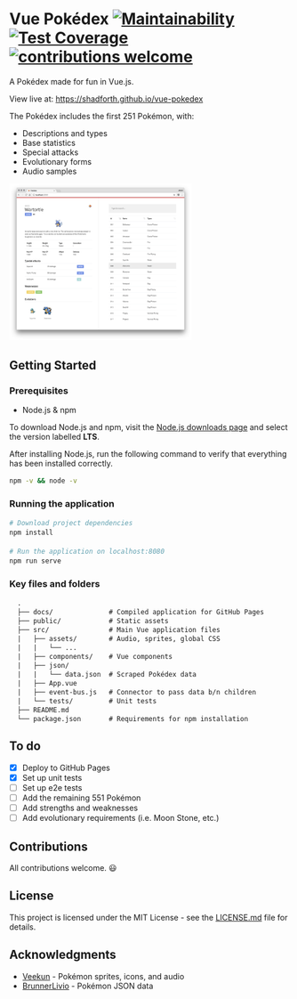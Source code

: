 # Vue Pokédex [![Maintainability](https://api.codeclimate.com/v1/badges/fb4793225019f84f2383/maintainability)](https://codeclimate.com/github/shadforth/vue-pokedex/maintainability) [![Test Coverage](https://api.codeclimate.com/v1/badges/fb4793225019f84f2383/test_coverage)](https://codeclimate.com/github/shadforth/vue-pokedex/test_coverage) [![contributions welcome](https://img.shields.io/badge/contributions-welcome-brightgreen.svg?style=flat)](https://github.com/shadforth/vue-pokedex/issues)

A Pokédex made for fun in Vue.js.

View live at: https://shadforth.github.io/vue-pokedex

The Pokédex includes the first 251 Pokémon, with:

- Descriptions and types
- Base statistics
- Special attacks
- Evolutionary forms
- Audio samples

<img src="screenshot_v2.png" alt="Vue Pokédex" style="max-width:65%;margin: 0 auto;">

## Getting Started

### Prerequisites

- Node.js &amp; npm

To download Node.js and npm, visit the [Node.js downloads page](https://nodejs.org/en/download/) and select the version labelled **LTS**.

After installing Node.js, run the following command to verify that everything has been installed correctly.

```bash
npm -v && node -v
```

### Running the application

```bash
# Download project dependencies
npm install

# Run the application on localhost:8080
npm run serve
```

### Key files and folders

```
  .
  ├── docs/              # Compiled application for GitHub Pages
  ├── public/            # Static assets
  ├── src/               # Main Vue application files
  |   ├── assets/        # Audio, sprites, global CSS
  |   |   └── ...
  |   ├── components/    # Vue components
  |   ├── json/
  |   |   └── data.json  # Scraped Pokédex data
  |   ├── App.vue
  |   ├── event-bus.js   # Connector to pass data b/n children
  |   └── tests/         # Unit tests
  ├── README.md
  └── package.json       # Requirements for npm installation
```

## To do

- [x] Deploy to GitHub Pages
- [x] Set up unit tests
- [ ] Set up e2e tests
- [ ] Add the remaining 551 Pokémon
- [ ] Add strengths and weaknesses
- [ ] Add evolutionary requirements (i.e. Moon Stone, etc.)

## Contributions

All contributions welcome. 😃

## License

This project is licensed under the MIT License - see the [LICENSE.md](LICENSE.md) file for details.

## Acknowledgments

- [Veekun](https://veekun.com/dex/downloads) - Pokémon sprites, icons, and audio
- [BrunnerLivio](https://github.com/BrunnerLivio) - Pokémon JSON data
